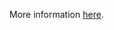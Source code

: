 More information [here](https://docs.bridgecrew.io/docs/ensure-that-the-bind-address-argument-is-set-to-127001-1).
